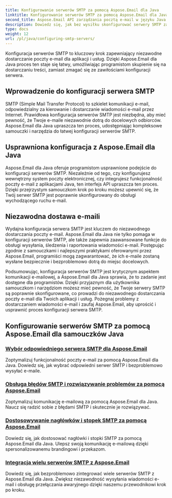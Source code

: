 ```yaml
---
title: Konfigurowanie serwerów SMTP za pomocą Aspose.Email dla Java
linktitle: Konfigurowanie serwerów SMTP za pomocą Aspose.Email dla Java
second_title: Aspose.Email API zarządzania pocztą e-mail w języku Java
description: Dowiedz się, jak bez wysiłku skonfigurować serwery SMTP za pomocą Aspose.Email dla Java. Samouczki krok po kroku dotyczące bezproblemowego dostarczania wiadomości e-mail.
type: docs
weight: 12
url: /pl/java/configuring-smtp-servers/
---
```



Konfiguracja serwerów SMTP to kluczowy krok zapewniający niezawodne dostarczanie poczty e-mail dla aplikacji i usług. Dzięki Aspose.Email dla Java proces ten staje się łatwy, umożliwiając programistom skupienie się na dostarczaniu treści, zamiast zmagać się ze zawiłościami konfiguracji serwera.

## Wprowadzenie do konfiguracji serwera SMTP

SMTP (Simple Mail Transfer Protocol) to szkielet komunikacji e-mail, odpowiedzialny za kierowanie i dostarczanie wiadomości e-mail przez Internet. Prawidłowa konfiguracja serwerów SMTP jest niezbędna, aby mieć pewność, że Twoje e-maile niezawodnie dotrą do docelowych odbiorców. Aspose.Email dla Java upraszcza ten proces, udostępniając kompleksowe samouczki i narzędzia do łatwej konfiguracji serwerów SMTP.

## Usprawniona konfiguracja z Aspose.Email dla Java

Aspose.Email dla Java oferuje programistom usprawnione podejście do konfiguracji serwerów SMTP. Niezależnie od tego, czy konfigurujesz wewnętrzny system poczty elektronicznej, czy integrujesz funkcjonalność poczty e-mail z aplikacjami Java, ten interfejs API upraszcza ten proces. Dzięki przejrzystym samouczkom krok po kroku możesz upewnić się, że Twój serwer SMTP jest poprawnie skonfigurowany do obsługi wychodzącego ruchu e-mail.

## Niezawodna dostawa e-maili

Wydajna konfiguracja serwera SMTP jest kluczem do niezawodnego dostarczania poczty e-mail. Aspose.Email dla Java nie tylko pomaga w konfiguracji serwerów SMTP, ale także zapewnia zaawansowane funkcje do obsługi wysyłania, śledzenia i raportowania wiadomości e-mail. Postępując zgodnie z samouczkami i najlepszymi praktykami oferowanymi przez Aspose.Email, programiści mogą zagwarantować, że ich e-maile zostaną wysłane bezpiecznie i bezproblemowo dotrą do miejsc docelowych.

Podsumowując, konfiguracja serwerów SMTP jest krytycznym aspektem komunikacji e-mailowej, a Aspose.Email dla Java sprawia, że to zadanie jest dostępne dla programistów. Dzięki przyjaznym dla użytkownika samouczkom i narzędziom możesz mieć pewność, że Twoje serwery SMTP są poprawnie skonfigurowane, co prowadzi do niezawodnego dostarczania poczty e-mail dla Twoich aplikacji i usług. Pożegnaj problemy z dostarczaniem wiadomości e-mail i zaufaj Aspose.Email, aby uprościć i usprawnić proces konfiguracji serwera SMTP.

## Konfigurowanie serwerów SMTP za pomocą Aspose.Email dla samouczków Java
### [Wybór odpowiedniego serwera SMTP dla Aspose.Email](./choosing-the-right-smtp-server/)
Zoptymalizuj funkcjonalność poczty e-mail za pomocą Aspose.Email dla Java. Dowiedz się, jak wybrać odpowiedni serwer SMTP i bezproblemowo wysyłać e-maile.
### [Obsługa błędów SMTP i rozwiązywanie problemów za pomocą Aspose.Email](./handling-smtp-errors-and-troubleshooting/)
Zoptymalizuj komunikację e-mailową za pomocą Aspose.Email dla Java. Naucz się radzić sobie z błędami SMTP i skutecznie je rozwiązywać.
### [Dostosowywanie nagłówków i stopek SMTP za pomocą Aspose.Email](./customizing-smtp-headers-and-footers/)
Dowiedz się, jak dostosować nagłówki i stopki SMTP za pomocą Aspose.Email dla Java. Ulepsz swoją komunikację e-mailową dzięki spersonalizowanemu brandingowi i przekazom.
### [Integracja wielu serwerów SMTP z Aspose.Email](./integrating-multiple-smtp-servers/)
Dowiedz się, jak bezproblemowo zintegrować wiele serwerów SMTP z Aspose.Email dla Java. Zwiększ niezawodność wysyłania wiadomości e-mail i obsługę przełączania awaryjnego dzięki naszemu przewodnikowi krok po kroku.